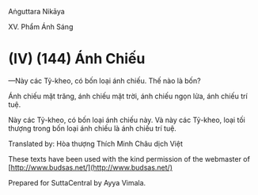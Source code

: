  

Aṅguttara Nikāya

XV. Phẩm Ánh Sáng

# (IV) (144) Ánh Chiếu

—Này các Tỷ-kheo, có bốn loại ánh chiếu. Thế nào là bốn?

Ánh chiếu mặt trăng, ánh chiếu mặt trời, ánh chiếu ngọn lửa, ánh chiếu trí tuệ.

Này các Tỷ-kheo, có bốn loại ánh chiếu này. Và này các Tỷ-kheo, loại tối thượng trong bốn loại ánh chiếu là ánh chiếu trí tuệ.

Translated by: Hòa thượng Thích Minh Châu dịch Việt

These texts have been used with the kind permission of the webmaster of [http://www.budsas.net/](http://www.budsas.net/)

Prepared for SuttaCentral by Ayya Vimala.